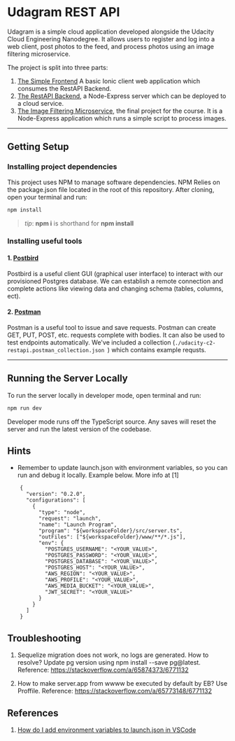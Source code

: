 # Udagram REST API

Udagram is a simple cloud application developed alongside the Udacity Cloud Engineering Nanodegree. It allows users to register and log into a web client, post photos to the feed, and process photos using an image filtering microservice.

The project is split into three parts:

1. [The Simple Frontend](https://github.com/udacity/cloud-developer/tree/master/course-02/exercises/udacity-c2-frontend)
   A basic Ionic client web application which consumes the RestAPI Backend.
2. [The RestAPI Backend](https://github.com/udacity/cloud-developer/tree/master/course-02/exercises/udacity-c2-restapi), a Node-Express server which can be deployed to a cloud service.
3. [The Image Filtering Microservice](https://github.com/udacity/cloud-developer/tree/master/course-02/project/image-filter-starter-code), the final project for the course. It is a Node-Express application which runs a simple script to process images.

---

## Getting Setup

### Installing project dependencies

This project uses NPM to manage software dependencies. NPM Relies on the package.json file located in the root of this repository. After cloning, open your terminal and run:

```bash
npm install
```

> _tip_: **npm i** is shorthand for **npm install**

### Installing useful tools

#### 1. [Postbird](https://github.com/paxa/postbird)

Postbird is a useful client GUI (graphical user interface) to interact with our provisioned Postgres database. We can establish a remote connection and complete actions like viewing data and changing schema (tables, columns, ect).

#### 2. [Postman](https://www.getpostman.com/downloads/)

Postman is a useful tool to issue and save requests. Postman can create GET, PUT, POST, etc. requests complete with bodies. It can also be used to test endpoints automatically. We've included a collection (`./udacity-c2-restapi.postman_collection.json `) which contains example requsts.

---

## Running the Server Locally

To run the server locally in developer mode, open terminal and run:

```bash
npm run dev
```

Developer mode runs off the TypeScript source. Any saves will reset the server and run the latest version of the codebase.

## Hints

- Remember to update launch.json with environment variables, so you can run and debug it locally. Example below. More info at [1]

```
    {
      "version": "0.2.0",
      "configurations": [
        {
          "type": "node",
          "request": "launch",
          "name": "Launch Program",
          "program": "${workspaceFolder}/src/server.ts",
          "outFiles": ["${workspaceFolder}/www/**/*.js"],
          "env": {
            "POSTGRES_USERNAME": "<YOUR_VALUE>",
            "POSTGRES_PASSWORD": "<YOUR_VALUE>",
            "POSTGRES_DATABASE": "<YOUR_VALUE>",
            "POSTGRES_HOST": "<YOUR_VALUE>",
            "AWS_REGION": "<YOUR_VALUE>",
            "AWS_PROFILE": "<YOUR_VALUE>",
            "AWS_MEDIA_BUCKET": "<YOUR_VALUE>",
            "JWT_SECRET": "<YOUR_VALUE>"
          }
        }
      ]
    }
```

## Troubleshooting

1. Sequelize migration does not work, no logs are generated. How to resolve? Update pg version using npm install --save pg@latest. Reference: https://stackoverflow.com/a/65874373/6771132

1. How to make server.app from wwww be executed by default by EB? Use Proffile. Reference: https://stackoverflow.com/a/65773148/6771132

## References

1. [How do I add environment variables to launch.json in VSCode](https://stackoverflow.com/a/45426595/6771132)
